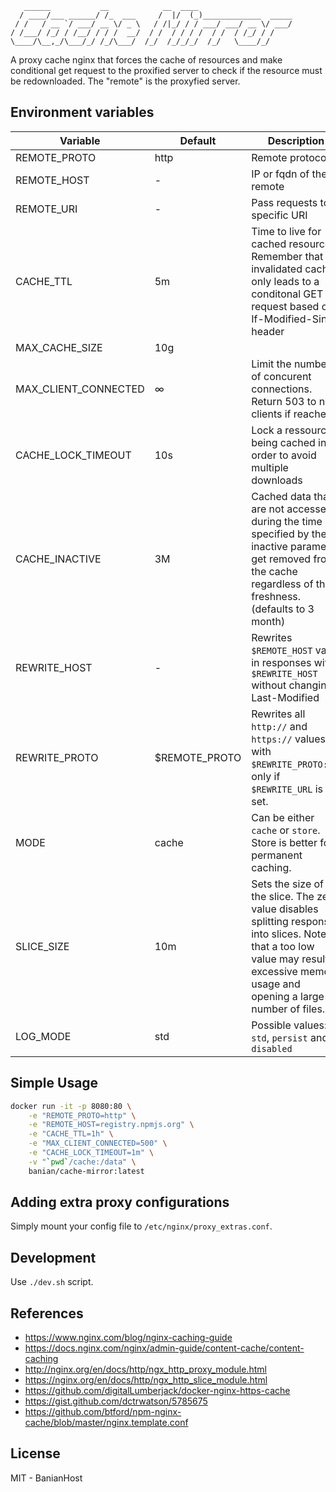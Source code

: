 ```
   ______           __            __  ____
  / ____/___ ______/ /_  ___     /  |/  (_)_____________  _____
 / /   / __ `/ ___/ __ \/ _ \   / /|_/ / / ___/ ___/ __ \/ ___/
/ /___/ /_/ / /__/ / / /  __/  / /  / / / /  / /  / /_/ / /
\____/\__,_/\___/_/ /_/\___/  /_/  /_/_/_/  /_/   \____/_/
```

A proxy cache nginx that forces the cache of resources and make conditional get request to the proxified server to check if the resource must be redownloaded. The "remote" is the proxyfied server.

## Environment variables

Variable                  | Default      | Description
--------------------------|--------------|---------------
REMOTE_PROTO              | http        | Remote protocol
REMOTE_HOST               | -            | IP or fqdn of the remote
REMOTE_URI                | -            | Pass requests to a specific URI
CACHE_TTL                 | 5m           | Time to live for cached resources. Remember that invalidated cache only leads to a conditonal GET request based on If-Modified-Since header
MAX_CACHE_SIZE            | 10g          |
MAX_CLIENT_CONNECTED      | ∞            | Limit the number of concurent connections. Return 503 to new clients if reached
CACHE_LOCK_TIMEOUT        | 10s          | Lock a ressource being cached in order to avoid multiple downloads
CACHE_INACTIVE            | 3M           | Cached data that are not accessed during the time specified by the inactive parameter get removed from the cache regardless of their freshness. (defaults to 3 month)
REWRITE_HOST		      | -            | Rewrites `$REMOTE_HOST` value in responses with `$REWRITE_HOST` without changing Last-Modified
REWRITE_PROTO             | $REMOTE_PROTO| Rewrites all `http://` and  `https://` values with `$REWRITE_PROTO://`, only if `$REWRITE_URL` is set.
MODE                      | cache        | Can be either `cache` or `store`. Store is better for permanent caching.
SLICE_SIZE                | 10m          | Sets the size of the slice. The zero value disables splitting responses into slices. Note that a too low value may result in excessive memory usage and opening a large number of files.
LOG_MODE                  | std          | Possible values: `std`, `persist` and `disabled`

## Simple Usage

```bash
docker run -it -p 8080:80 \
    -e "REMOTE_PROTO=http" \
    -e "REMOTE_HOST=registry.npmjs.org" \
    -e "CACHE_TTL=1h" \
    -e "MAX_CLIENT_CONNECTED=500" \
    -e "CACHE_LOCK_TIMEOUT=1m" \
    -v "`pwd`/cache:/data" \
    banian/cache-mirror:latest
```

## Adding extra proxy configurations

Simply mount your config file to `/etc/nginx/proxy_extras.conf`.

## Development

Use `./dev.sh` script.

## References

- https://www.nginx.com/blog/nginx-caching-guide
- https://docs.nginx.com/nginx/admin-guide/content-cache/content-caching
- http://nginx.org/en/docs/http/ngx_http_proxy_module.html
- https://nginx.org/en/docs/http/ngx_http_slice_module.html
- https://github.com/digitalLumberjack/docker-nginx-https-cache
- https://gist.github.com/dctrwatson/5785675
- https://github.com/btford/npm-nginx-cache/blob/master/nginx.template.conf

## License

MIT - BanianHost
